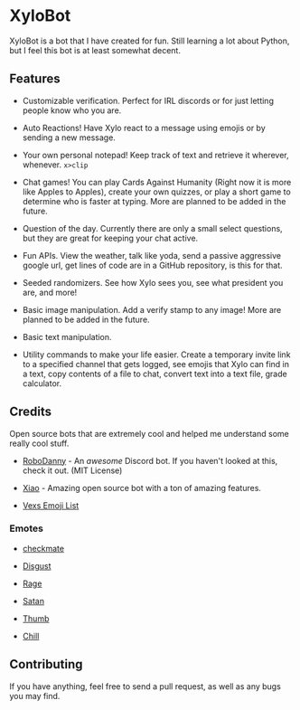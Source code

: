 # XyloBot

XyloBot is a bot that I have created for fun. Still learning a lot about Python, but I feel this bot is at least somewhat decent.

## Features

- Customizable verification. Perfect for IRL discords or for just letting people know who you are.

- Auto Reactions! Have Xylo react to a message using emojis or by sending a new message.

- Your own personal notepad! Keep track of text and retrieve it wherever, whenever. `x>clip`

- Chat games! You can play Cards Against Humanity (Right now it is more like Apples to Apples), create your own quizzes, or play a short game to determine who is faster at typing. More are planned to be added in the future.

- Question of the day. Currently there are only a small select questions, but they are great for keeping your chat active.

- Fun APIs. View the weather, talk like yoda, send a passive aggressive google url, get lines of code are in a GitHub repository, is this for that.

- Seeded randomizers. See how Xylo sees you, see what president you are, and more!

- Basic image manipulation. Add a verify stamp to any image! More are planned to be added in the future.

- Basic text manipulation.

- Utility commands to make your life easier. Create a temporary invite link to a specified channel that gets logged, see emojis that Xylo can find in a text, copy contents of a file to chat, convert text into a text file, grade calculator.

## Credits

Open source bots that are extremely cool and helped me understand some really cool stuff.

- [RoboDanny](https://github.com/Rapptz/RoboDanny) - An *awesome* Discord bot. If you haven't looked at this, check it out. (MIT License)

- [Xiao](https://github.com/dragonfire535/xiao) - Amazing open source bot with a ton of amazing features.

- [Vexs Emoji List](https://gist.github.com/Vexs/629488c4bb4126ad2a9909309ed6bd71)

### Emotes

- [checkmate](https://www.purefandom.com/2018/12/01/anime-glasses-game-smart-sadistic-scary/)

- [Disgust](https://www.purefandom.com/2018/12/01/anime-glasses-game-smart-sadistic-scary/)

- [Rage](https://wifflegif.com/gifs/187478-fullmetal-alchemist-brotherhood-gif)

- [Satan](https://giphy.com/gifs/i-did-a-thing-e5kbmb3wX3J1S)

- [Thumb](https://www.klipartz.com/en/sticker-png-liges)

- [Chill](https://giphy.com/gifs/justin-just-be-chill-lqM68D2hniKxm9gHwj)

## Contributing

If you have anything, feel free to send a pull request, as well as any bugs you may find.